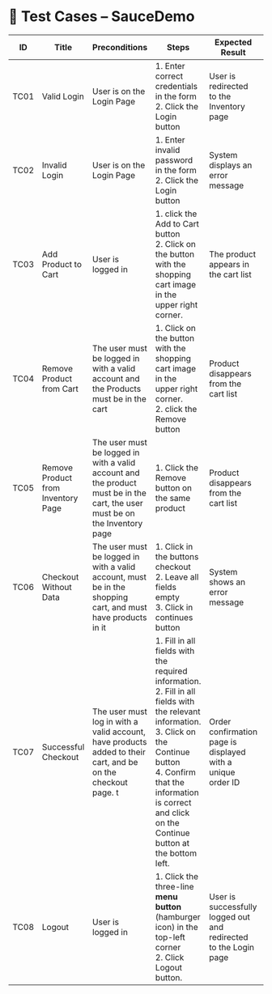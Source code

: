 # 🧾 Test Cases – SauceDemo

| ID | Title | Preconditions | Steps | Expected Result | Status |
|----|--------|----------------|--------|------------------|---------|
| TC01 | Valid Login | User is on the Login Page | 1. Enter correct credentials in the form <br>2. Click the Login button | User is redirected to the Inventory page | Pass |
| TC02 | Invalid Login | User is on the Login Page | 1. Enter invalid password in the form <br>2. Click the Login button | System displays an error message | Pass |
| TC03 | Add Product to Cart | User is logged in | 1. click the Add to Cart button <br>2. Click on the button with the shopping cart image in the upper right corner.  | The product appears in the cart list | Pass |
| TC04 | Remove Product from Cart | The user must be logged in with a valid account and the Products must be in the cart | 1. Click on the button with the shopping cart image in the upper right corner. <br>2. click the Remove button | Product disappears from the cart list | Pass |
| TC05 | Remove Product from Inventory Page | The user must be logged in with a valid account and the product must be in the cart, the user must be on the Inventory page | 1. Click the Remove button on the same product | Product disappears from the cart list | Pass |
| TC06 | Checkout Without Data | The user must be logged in with a valid account, must be in the shopping cart, and must have products in it | 1. Click in the buttons checkout <br>2. Leave all fields empty<br>3. Click in continues button | System shows an error message | Pass |
| TC07 | Successful Checkout | The user must log in with a valid account, have products added to their cart, and be on the checkout page. t | 1. Fill in all fields with the required information. <br>2. Fill in all fields with the relevant information. <br> 3.  Click on the Continue button <br> 4. Confirm that the information is correct and click on the Continue button at the bottom left.| Order confirmation page is displayed with a unique order ID | Pass |
| TC08 | Logout | User is logged in | 1. Click the three-line **menu button** (hamburger icon) in the top-left corner<br>2. Click Logout button. | User is successfully logged out and redirected to the Login page | Pass |
